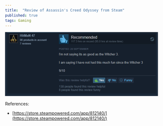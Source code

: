 ```yaml
---
title:  "Review of Assassin's Creed Odyssey from Steam"
published: true
tags: Gaming
---
```


![Review of Assassin's Creed Odyssey from Steam](/../../assets/Steam-AC-Odyssey-Review.png)

References:

- [https://store.steampowered.com/app/812140/](https://store.steampowered.com/app/812140/)
